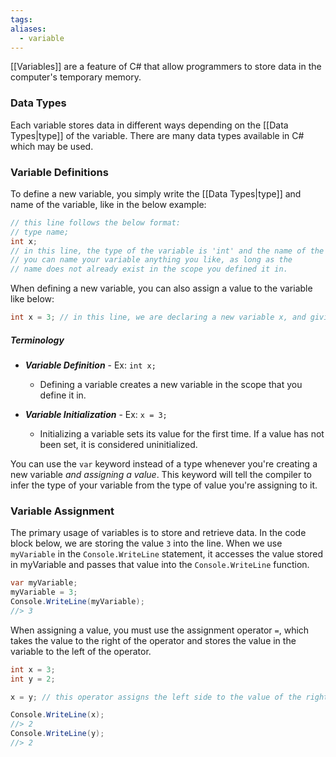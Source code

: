 ```yaml
---
tags: 
aliases:
  - variable
---
```

[[Variables]] are a feature of C# that allow programmers to store data in the computer's temporary memory. 

### Data Types

Each variable stores data in different ways depending on the [[Data Types|type]] of the variable. There are many data types available in C# which may be used.

### Variable Definitions
To define a new variable, you simply write the [[Data Types|type]] and name of the variable, like in the below example:
```csharp
// this line follows the below format:
// type name;
int x; 
// in this line, the type of the variable is 'int' and the name of the variable is 'x'.
// you can name your variable anything you like, as long as the 
// name does not already exist in the scope you defined it in.
```

When defining a new variable, you can also assign a value to the variable like below:
```csharp
int x = 3; // in this line, we are declaring a new variable x, and giving it an initial
```

##### Terminology

- ***Variable Definition*** - Ex: `int x;` 
	- Defining a variable creates a new variable in the scope that you define it in.
	
- ***Variable Initialization*** - Ex: `x = 3;`
	- Initializing a variable sets its value for the first time. If a value has not been set, it is considered uninitialized.

 You can use the `var` keyword instead of a type whenever you're creating a new variable *and assigning a value*. This keyword will tell the compiler to infer the type of your variable from the type of value you're assigning to it.

### Variable Assignment

The primary usage of variables is to store and retrieve data. In the code block below, we are storing the value `3` into the line. When we use `myVariable` in the `Console.WriteLine` statement, it accesses the value stored in myVariable and passes that value into the `Console.WriteLine` function.

```csharp
var myVariable;
myVariable = 3;
Console.WriteLine(myVariable);
//> 3
```

When assigning a value, you must use the assignment operator `=`, which takes the value to the right of the operator and stores the value in the variable to the left of the operator.

```csharp
int x = 3;
int y = 2;

x = y; // this operator assigns the left side to the value of the right side

Console.WriteLine(x);
//> 2
Console.WriteLine(y);
//> 2
```